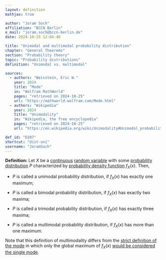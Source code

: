 ```yaml
---
layout: definition
mathjax: true

author: "Joram Soch"
affiliation: "BCCN Berlin"
e_mail: "joram.soch@bccn-berlin.de"
date: 2024-10-25 12:04:40

title: "Unimodal and multimodal probability distribution"
chapter: "General Theorems"
section: "Probability theory"
topic: "Probability distributions"
definition: "Unimodal vs. multimodal"

sources:
  - authors: "Weisstein, Eric W."
    year: 2024
    title: "Mode"
    in: "Wolfram MathWorld"
    pages: "retrieved on 2024-10-25"
    url: "https://mathworld.wolfram.com/Mode.html"
  - authors: "Wikipedia"
    year: 2024
    title: "Unimodality"
    in: "Wikipedia, the free encyclopedia"
    pages: "retrieved on 2024-10-25"
    url: "https://en.wikipedia.org/wiki/Unimodality#Unimodal_probability_distribution"

def_id: "D207"
shortcut: "dist-uni"
username: "JoramSoch"
---
```



**Definition:** Let $X$ be a [continuous](/D/rvar-disc) [random variable](/D/rvar) with some [probability distribution](/D/dist) $P$ characterized by [probability density function](/P/pdf) $f_X(x)$. Then,

* $P$ is called a unimodal probability distribution, if $f_X(x)$ has exactly one maximum;

* $P$ is called a bimodal probability distribution, if $f_X(x)$ has exactly two maxima;

* $P$ is called a trimodal probability distribution, if $f_X(x)$ has exactly three maxima;

* $P$ is called a multimodal probability distribution, if $f_X(x)$ has more than one maximum.

Note that this definition of multimodality differs from the [strict definition of the mode](/D/mode) in which only the global maximum of $f_X(x)$ [would be considered the single mode](/D/mode).
